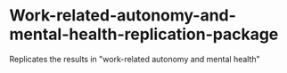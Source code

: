 # Work-related-autonomy-and-mental-health-replication-package
Replicates the results in "work-related autonomy and mental health"

